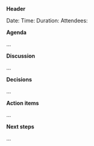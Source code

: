 **Header**

Date:
Time:
Duration:
Attendees:

**Agenda**

...

**Discussion**

...

**Decisions**

...

**Action items**

...

**Next steps**

...